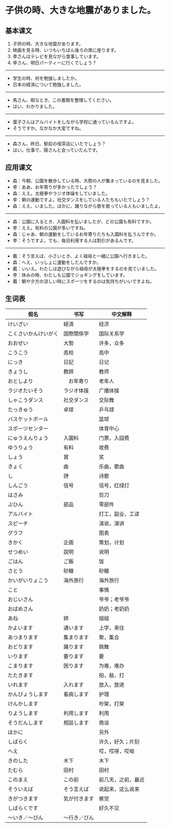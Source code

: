 # 子供の時、大きな地震がありました。

## 基本课文

1. 子供の時、大きな地震があります。
2. 映画を見る時、いつもいちばん後ろの席に座ります。
3. 李さんはテレビを見ながら食事しています。
4. 李さん、明日パーティーに行くでしょう？

---

- 学生の時、何を勉強しましたか。
- 日本の経済について勉強しました。

---

- 馬さん、暇なとき、この書類を整理してください。
- はい、わかりました。

---

- 葉子さんはアルバイトをしながら学校に通っているんですよ。
- そうですか。なかなか大変ですね。

---

- 森さん、昨日、駅前の喫茶店にいたでしょう？
- はい。仕事で、陽さんと会っていたんです。

## 应用课文

- 森：今朝、公園を散歩している時、大勢の人が集まっているのを見ました。
- 李：ああ、お年寄りが多かったでしょう？
- 森：ええ。太極拳やラジオ体操をしていました。
- 李：朝の運動ですよ。社交ダンスをしている人たちもいたでしょう？
- 森：ええ、いました。ほかに、踊りながら歌を歌っている人もいましたよ。

---

- 森：公園に入るとき、入園料を払いましたが、どの公園も有料ですか。
- 李：ええ。有料の公園が多いですね。
- 森：じゃあ、朝の運動をしているお年寄りたちも入園料を払うんですか。
- 李：そうですよ。でも、毎日利用する人は割引があるんです。

---

- 戴：そう言えば、小さいとき、よく祖母と一緒に公園へ行きました。
- 森：へえ、いっしょに運動をしたんですか。
- 戴：いいえ。わたしは遊びながら祖母が太極拳をするのを見ていました。
- 李：休みの時、わたしも公園でジョギングをしています。
- 戴：朝や夕方の涼しい時にスポーツをするのは気持ちがいいですよね。

## 生词表

| 假名                 | 书写         | 中文解释           |
| -------------------- | ------------ | ------------------ |
| けいざい             | 経済         | 经济               |
| こくさいかんけいがく | 国際関係学   | 国际关系学         |
| おおぜい             | 大勢         | 许多，众多         |
| こうこう             | 高校         | 高中               |
| にっき               | 日記         | 日记               |
| きょうし             | 教師         | 教师               |
| おとしより           | 　お年寄り   | 老年人             |
| ラジオたいそう       | ラジオ体操   | 广播体操           |
| しゃこうダンス       | 社交ダンス   | 交际舞             |
| たっきゅう           | 卓球         | 乒乓球             |
| バスケットボール     |              | 篮球               |
| スポーツセンター     |              | 体育中心           |
| にゅうえんりょう     | 入園料       | 门票，入园费       |
| ゆうりょう           | 有料         | 收费               |
| しょう               | 賞           | 奖                 |
| きょく               | 曲           | 乐曲，歌曲         |
| し                   | 詩           | 诗歌               |
| しんごう             | 信号         | 信号，红绿灯       |
| はさみ               |              | 剪刀               |
| ぶひん               | 部品         | 零部件             |
| アルバイト           |              | 打工，副业，工读   |
| スピーチ             |              | 演说，演讲         |
| グラフ               |              | 图表               |
| きかく               | 企画         | 策划，计划         |
| せつめい             | 説明         | 说明               |
| ごはん               | ご飯         | 饭                 |
| さとう               | 砂糖         | 砂糖               |
| かいがいりょこう     | 海外旅行     | 海外旅行           |
| こと                 |              | 事情               |
| おじいさん           |              | 爷爷；老爷爷       |
| おばめさん           |              | 奶奶；老奶奶       |
| あね                 | 姉           | 姐姐               |
| かよいます           | 通います     | 上学，来往         |
| あつまります         | 集まります   | 聚，集合           |
| おどります           | 踊ります     | 跳舞               |
| いります             | 要ります     | 要                 |
| こまります           | 困ります     | 为难，难办         |
| たたきます           |              | 拍，敲，打         |
| いれます             | 入れます     | 放入，放进         |
| かんびょうします     | 看病します   | 护理               |
| けんかします         |              | 吵架，打架         |
| りようします         | 利用します   | 利用               |
| そうだんします       | 相談します   | 商谈               |
| ほかに               |              | 另外               |
| しばらく             |              | 许久，好久；片刻   |
| へえ                 |              | 哎，哎呀，哎呦     |
| きのした             | 木下         | 木下               |
| たむら               | 田村         | 田村               |
| このまえ             | この前       | 前几天，之前，最近 |
| そういえば           | そう言えば   | 说起来，这么说来   |
| きがつきます         | 気が付きます | 察觉               |
| しばらくです         |              | 好久不见           |
| ～いき／～びん       | ～行き／びん |                    |

